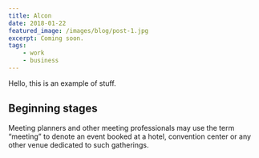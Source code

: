 ```yaml
---
title: Alcon
date: 2018-01-22
featured_image: /images/blog/post-1.jpg
excerpt: Coming soon.
tags:
    - work
    - business
---
```


Hello, this is an example of stuff.

## Beginning stages

Meeting planners and other meeting professionals may use the term “meeting” to denote an event booked at a hotel, convention center or any other venue dedicated to such gatherings.
